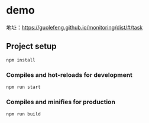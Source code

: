 # demo

地址：https://guolefeng.github.io/monitoring/dist/#/task

## Project setup
```
npm install
```

### Compiles and hot-reloads for development
```
npm run start
```

### Compiles and minifies for production
```
npm run build
```

